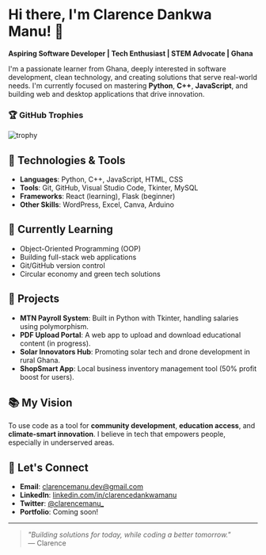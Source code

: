 # Hi there, I'm Clarence Dankwa Manu! 👋

**Aspiring Software Developer | Tech Enthusiast | STEM Advocate | Ghana**

I'm a passionate learner from Ghana, deeply interested in software development, clean technology, and creating solutions that serve real-world needs. I'm currently focused on mastering **Python**, **C++**, **JavaScript**, and building web and desktop applications that drive innovation.
### 🏆 GitHub Trophies

![trophy](https://github-profile-trophy.vercel.app/?username=YourUsername&theme=algolia&no-frame=true&no-bg=true&margin-w=5)
## 🔧 Technologies & Tools
- **Languages**: Python, C++, JavaScript, HTML, CSS
- **Tools**: Git, GitHub, Visual Studio Code, Tkinter, MySQL
- **Frameworks**: React (learning), Flask (beginner)
- **Other Skills**: WordPress, Excel, Canva, Arduino

## 🌱 Currently Learning
- Object-Oriented Programming (OOP)
- Building full-stack web applications
- Git/GitHub version control
- Circular economy and green tech solutions

## 🚀 Projects
- **MTN Payroll System**: Built in Python with Tkinter, handling salaries using polymorphism.
- **PDF Upload Portal**: A web app to upload and download educational content (in progress).
- **Solar Innovators Hub**: Promoting solar tech and drone development in rural Ghana.
- **ShopSmart App**: Local business inventory management tool (50% profit boost for users).

## 📚 My Vision
To use code as a tool for **community development**, **education access**, and **climate-smart innovation**. I believe in tech that empowers people, especially in underserved areas.

## 💬 Let's Connect
- **Email**: clarencemanu.dev@gmail.com
- **LinkedIn**: [linkedin.com/in/clarencedankwamanu](https://linkedin.com/in/clarencedabkwamanu)
- **Twitter**: [@clarencemanu_](https://twitter.com/clarencemanu_)
- **Portfolio**: Coming soon!

---

> _"Building solutions for today, while coding a better tomorrow."_  
> — Clarence
